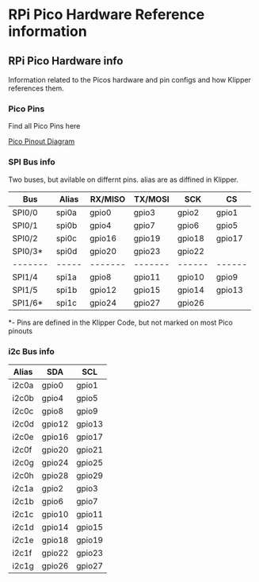 # RPi Pico Hardware Reference information

## RPi Pico Hardware info

Information related to the Picos hardware and pin configs and how Klipper references them.

### Pico Pins

Find all Pico Pins here

[Pico Pinout Diagram](https://pico.pinout.xyz/)

### SPI Bus info

Two buses, but avilable on differnt pins. alias are as diffined in Klipper.

| Bus     | Alias | RX/MISO | TX/MOSI | SCK    | CS     |
| ------- | ----- | ------- | ------- | ------ | ------ |
| SPI0/0  | spi0a | gpio0   | gpio3   | gpio2  | gpio1  |
| SPI0/1  | spi0b | gpio4   | gpio7   | gpio6  | gpio5  |
| SPI0/2  | spi0c | gpio16  | gpio19  | gpio18 | gpio17 |
| SPI0/3* | spi0d | gpio20  | gpio23  | gpio22 |        |
| ------- | ----- | ------- | ------- | ------ | ------ |
| SPI1/4  | spi1a | gpio8   | gpio11  | gpio10 | gpio9  |
| SPI1/5  | spi1b | gpio12  | gpio15  | gpio14 | gpio13 |
| SPI1/6* | spi1c | gpio24  | gpio27  | gpio26 |        |

*- Pins are defined in the Klipper Code, but not marked on most Pico pinouts

### i2c Bus info

| Alias | SDA    | SCL    |
| ----- | -----  | ------ |
| i2c0a | gpio0  | gpio1  |
| i2c0b | gpio4  | gpio5  |
| i2c0c | gpio8  | gpio9  |
| i2c0d | gpio12 | gpio13 |
| i2c0e | gpio16 | gpio17 |
| i2c0f | gpio20 | gpio21 |
| i2c0g | gpio24 | gpio25 |
| i2c0h | gpio28 | gpio29 |
| i2c1a | gpio2  | gpio3  |
| i2c1b | gpio6  | gpio7  |
| i2c1c | gpio10 | gpio11 |
| i2c1d | gpio14 | gpio15 |
| i2c1e | gpio18 | gpio19 |
| i2c1f | gpio22 | gpio23 |
| i2c1g | gpio26 | gpio27 |
